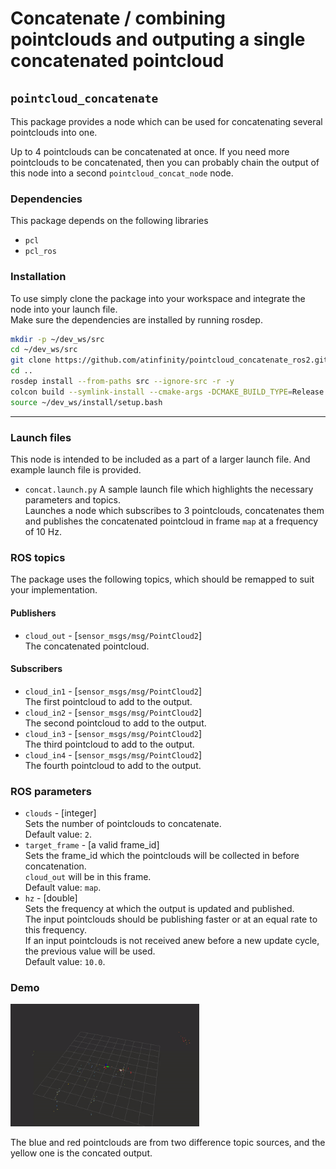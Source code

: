 # Concatenate / combining pointclouds and outputing a single concatenated pointcloud

## `pointcloud_concatenate`

This package provides a node which can be used for concatenating several pointclouds into one.

Up to 4 pointclouds can be concatenated at once.
If you need more pointclouds to be concatenated, then you can probably chain the output of this node into a second `pointcloud_concat_node` node.

### **Dependencies**

This package depends on the following libraries

* `pcl`
* `pcl_ros`

### **Installation**

To use simply clone the package into your workspace and integrate the node into your launch file.  
Make sure the dependencies are installed by running rosdep.

```bash
mkdir -p ~/dev_ws/src
cd ~/dev_ws/src
git clone https://github.com/atinfinity/pointcloud_concatenate_ros2.git -b jazzy
cd ..
rosdep install --from-paths src --ignore-src -r -y
colcon build --symlink-install --cmake-args -DCMAKE_BUILD_TYPE=Release
source ~/dev_ws/install/setup.bash
```

---

### **Launch files**

This node is intended to be included as a part of a larger launch file.
And example launch file is provided.

* `concat.launch.py`
  A sample launch file which highlights the necessary parameters and topics.  
  Launches a node which subscribes to 3 pointclouds, concatenates them and publishes the
  concatenated pointcloud in frame `map` at a frequency of 10 Hz.

### **ROS topics**

The package uses the following topics, which should be remapped to suit your implementation.

#### Publishers

* `cloud_out` - [`sensor_msgs/msg/PointCloud2`]  
  The concatenated pointcloud.

#### Subscribers

* `cloud_in1` - [`sensor_msgs/msg/PointCloud2`]  
  The first pointcloud to add to the output.
* `cloud_in2` - [`sensor_msgs/msg/PointCloud2`]  
  The second pointcloud to add to the output.
* `cloud_in3` - [`sensor_msgs/msg/PointCloud2`]  
  The third pointcloud to add to the output.
* `cloud_in4` - [`sensor_msgs/msg/PointCloud2`]  
  The fourth pointcloud to add to the output.

### **ROS parameters**

* `clouds` - [integer]  
  Sets the number of pointclouds to concatenate.  
  Default value: `2`.
* `target_frame` - [a valid frame_id]  
  Sets the frame_id which the pointclouds will be collected in before concatenation.  
  `cloud_out` will be in this frame.  
  Default value: `map`.
* `hz` - [double]  
  Sets the frequency at which the output is updated and published.  
  The input pointclouds should be publishing faster or at an equal rate to this frequency.  
  If an input pointclouds is not received anew before a new update cycle, the previous value will be used.  
  Default value: `10.0`.

### **Demo**

<img src="./img/demo.gif" width="60%" height="60%">

The blue and red pointclouds are from two difference topic sources, and the yellow one is the concated output.
